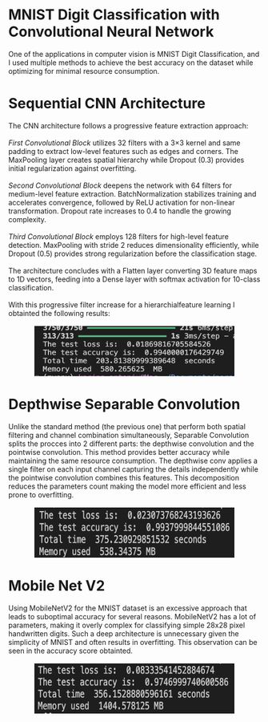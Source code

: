 <!DOCTYPE html>
<html>
<body>

<h1> <strong> MNIST Digit Classification with Convolutional Neural Network </strong> </h1>
<p>
	One of the applications in computer vision is MNIST Digit Classification, and I used multiple methods to achieve the best accuracy on the dataset while optimizing for minimal resource consumption.
</p>

<h1> <strong> Sequential CNN Architecture </strong> </h1>
<p>
	The CNN architecture follows a progressive feature extraction approach: <br>
	<br>
	<i> First Convolutional Block </i> utilizes 32 filters with a 3×3 kernel and same padding to extract low-level features such as edges and corners. The MaxPooling layer creates spatial hierarchy while Dropout (0.3) provides initial regularization against overfitting.<br>
	<br>
	<i> Second Convolutional Block </i> deepens the network with 64 filters for medium-level feature extraction. BatchNormalization stabilizes training and accelerates convergence, followed by ReLU activation for non-linear transformation. Dropout rate increases to 0.4 to handle the growing complexity.<br>
	<br>
	<i> Third Convolutional Block </i> employs 128 filters for high-level feature detection. MaxPooling with stride 2 reduces dimensionality efficiently, while Dropout (0.5) provides strong regularization before the classification stage.<br>
	<br>
	The architecture concludes with a Flatten layer converting 3D feature maps to 1D vectors, feeding into a Dense layer with softmax activation for 10-class classification.<br>
	<br>
	With this progressive filter increase for a hierarchialfeature learning I obtainted the following results: <br><br>
	<img src="Screenshot 2025-09-27 at 08.29.08.png" width="400" height="100" style="display: block; margin: auto;">
</p>

<h1> <strong> Depthwise Separable Convolution </strong> </h1>
<p>
	Unlike the standard method (the previous one) that perform both spatial filtering and channel combination simultaneously, Separable Convolution splits the procces into 2 different parts: the depthwise convolution and the pointwise convolution. This method provides better accuracy while maintaining the same resource consumption. The depthwise conv applies a single filter on each input channel capturing the details independently while the pointwise convolution combines this features. This decomposition reduces the parameters count making the model more efficient and less prone to overfitting.<br>
	<br>
	<img src="Screenshot 2025-09-27 at 18.51.35.png" width="400" height="100" style="display:block; margin: auto;">
</p>

<h1> <strong> Mobile Net V2</strong> </h1>
<p>
	Using MobileNetV2 for the MNIST dataset is an excessive approach that leads to suboptimal accuracy for several reasons. MobileNetV2 has a lot of parameters, making it overly complex for classifying simple 28x28 pixel handwritten digits. Such a deep architecture is unnecessary given the simplicity of MNIST and often results in overfitting. This observation can be seen in the accuracy score obtainted. <br>
	<br>
	<img src="Screenshot 2025-09-27 at 19.46.10.png" width="400" height="100" style="display:block; margin:auto;">
</p>

</html>
</body>